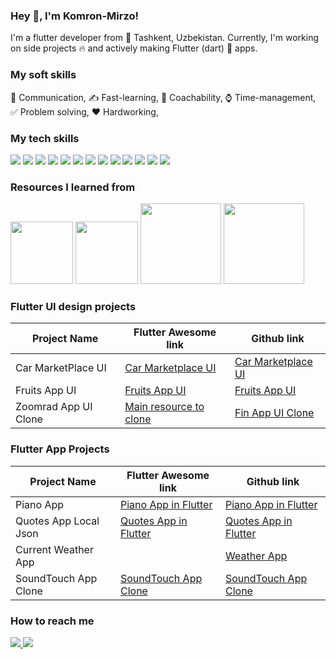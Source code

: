 ### Hey 👋, I'm Komron-Mirzo!

I'm a flutter developer from 🌁 Tashkent, Uzbekistan. Currently, I'm working on side projects 🔥 and actively making Flutter (dart) 📲 apps.

### My soft skills

🙌 Communication, ✍ Fast-learning, 🤵 Coachability, ⌚ Time-management, ✅ Problem solving, ❤️️ Hardworking, 

### My tech skills

![](https://img.shields.io/badge/Code-Dart-<#042B59>) ![](https://img.shields.io/badge/Framework-Flutter-<COLOR>) ![](https://img.shields.io/badge/UI-Flutter-<COLOR>) ![](https://img.shields.io/badge/Flutter-SDK-<COLOR>) ![](https://img.shields.io/badge/Firebase-Firestore-<COLOR>) ![](https://img.shields.io/badge/Dart-Lifecycle-<COLOR>) ![](https://img.shields.io/badge/Dart-Async-<COLOR>) ![](https://img.shields.io/badge/Code-OOP-<COLOR>) ![](https://img.shields.io/badge/Git-Github-<COLOR>) ![](https://img.shields.io/badge/Dart-GetX-<COLOR>) ![](https://img.shields.io/badge/Dart-BloC-<COLOR>) ![](https://img.shields.io/badge/Open-API-<COLOR>) ![](https://img.shields.io/badge/Figma-UI/Web-Design-<COLOR>)

### Resources I learned from

<img src= "https://covers.zlibcdn2.com/covers299/books/9f/34/2e/9f342e887b3d2ade65b2cf7f4546f17b.jpg" width="100px"> <img src= "https://covers.zlibcdn2.com/covers299/books/a7/e3/d5/a7e3d5ba0b5ab50cfb3aab01290d04ce.jpg" width="100px"> <img src= "https://tutsgalaxy.net/wp-content/uploads/2019/12/The-Complete-2020-Flutter-Development-Bootcamp-With-Dart.jpg" height="129px"> 
<img src="https://d25jw0bj0s58lg.cloudfront.net/optimized/2X/c/c9c8a139027304d90a0b05c7d9eb7a31dda312dd_2_690x388.jpeg" height="129px">

### Flutter UI design projects

| Project Name | Flutter Awesome link | Github link |
| --- | --- | --- |
| Car MarketPlace UI | <a href= "https://flutterawesome.com/car-marketplace-app-ui-in-flutter/"> Car Marketplace UI </a> | <a href= "https://github.com/Komron-Mirzo/car_marketplace_ui"> Car Marketplace UI </a> |
| Fruits App UI| <a href= "https://flutterawesome.com/fruits-shop-app-ui-design-in-flutter/">Fruits App UI </a> | <a href= "https://github.com/Komron-Mirzo/FruitsApp"> Fruits App UI </a> |
| Zoomrad App UI Clone | <a href= "https://play.google.com/store/apps/details?id=uz.aloqabank.zoomrad&hl=ru&gl=US"> Main resource to clone </a> | <a href= "https://github.com/Komron-Mirzo/fin_app_ui"> Fin App UI Clone </a>  |

### Flutter App Projects

| Project Name | Flutter Awesome link | Github link |
| --- | --- | --- |
| Piano App | <a href= "https://flutterawesome.com/flutter-piano-app-black-and-white/"> Piano App in Flutter </a> | <a href= "https://github.com/Komron-Mirzo/piano_app"> Piano App in Flutter </a> |
| Quotes App Local Json | <a href= "https://flutterawesome.com/quotes-json-using-local-dart-file-2-times/"> Quotes App in Flutter </a> | <a href= "https://github.com/Komron-Mirzo/quotes_json_2"> Quotes App in Flutter </a> |
| Current Weather App |  | <a href= "https://github.com/Komron-Mirzo/weather_app"> Weather App  </a> |
| SoundTouch App Clone | <a href= "https://flutterawesome.com/sound-touch-app-clone-using-flutter/"> SoundTouch App Clone </a> | <a href= "https://github.com/Komron-Mirzo/sound_touch"> SoundTouch App Clone </a> |

### How to reach me

<a href="https://www.linkedin.com/in/komron-mirzo-abduvaliev-5a1892196/"> <img src="https://img.shields.io/badge/LinkedIn-Profile-blue"> </a>
<a href="https://https://t.me/Mevlana1994"> <img src="https://img.shields.io/badge/Telegram-User-blue"> </a>





